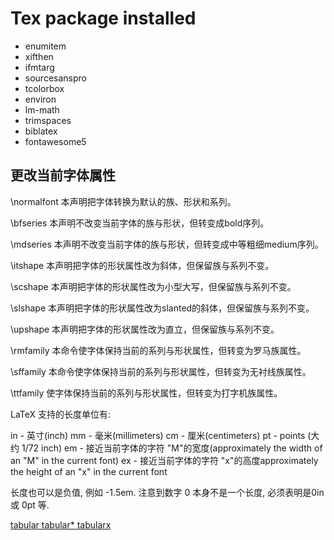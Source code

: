 # Tex package installed

- enumitem
- xifthen
- ifmtarg
- sourcesanspro
- tcolorbox
- environ
- lm-math
- trimspaces
- biblatex
- fontawesome5

## 更改当前字体属性

\normalfont 本声明把字体转换为默认的族、形状和系列。

\bfseries 本声明不改变当前字体的族与形状，但转变成bold序列。

\mdseries 本声明不改变当前字体的族与形状，但转变成中等粗细medium序列。

\itshape 本声明把字体的形状属性改为斜体，但保留族与系列不变。

\scshape 本声明把字体的形状属性改为小型大写，但保留族与系列不变。

\slshape 本声明把字体的形状属性改为slanted的斜体，但保留族与系列不变。

\upshape 本声明把字体的形状属性改为直立，但保留族与系列不变。

\rmfamily 本命令使字体保持当前的系列与形状属性，但转变为罗马族属性。

\sffamily 本命令使字体保持当前的系列与形状属性，但转变为无衬线族属性。

\ttfamily 使字体保持当前的系列与形状属性，但转变为打字机族属性。

LaTeX  支持的长度单位有:

in - 英寸(inch)
mm - 毫米(millimeters)
cm - 厘米(centimeters)
pt - points (大约 1/72 inch)
em - 接近当前字体的字符 "M"的宽度(approximately the width of an "M" in the current font)
ex - 接近当前字体的字符 "x"的高度approximately the height of an "x" in the current font

长度也可以是负值, 例如 -1.5em.  注意到数字 0 本身不是一个长度,  必须表明是0in 或 0pt 等.

[tabular tabular* tabularx](https://tex.stackexchange.com/questions/341205/what-is-the-difference-between-tabular-tabular-and-tabularx-environments)
